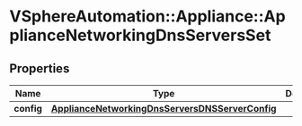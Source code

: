 # VSphereAutomation::Appliance::ApplianceNetworkingDnsServersSet

## Properties
Name | Type | Description | Notes
------------ | ------------- | ------------- | -------------
**config** | [**ApplianceNetworkingDnsServersDNSServerConfig**](ApplianceNetworkingDnsServersDNSServerConfig.md) |  | [optional] 


